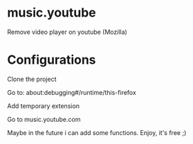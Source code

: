 # music.youtube
Remove video player on youtube (Mozilla)

# Configurations
Clone the project

Go to: about:debugging#/runtime/this-firefox

Add temporary extension

Go to music.youtube.com 

Maybe in the future i can add some functions. 
Enjoy, it's free ;) 
